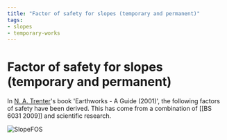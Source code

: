 ```yaml
---
title: "Factor of safety for slopes (temporary and permanent)"
tags: 
- slopes
- temporary-works
---
```

# Factor of safety for slopes (temporary and permanent)

In [N. A. Trenter](notes/N.%20A.%20Trenter.md)'s book 'Earthworks - A Guide (2001)', the following factors of safety have been derived. This has come from a combination of [[BS 6031 2009]] and scientific research.

![SlopeFOS](/content/attachements/SlopeFOS.png)







